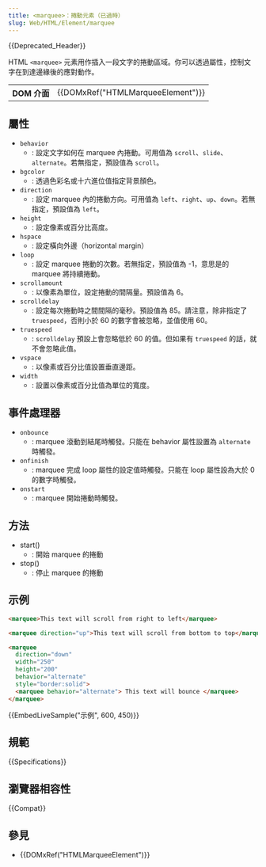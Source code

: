 ```yaml
---
title: <marquee>：捲動元素（已過時）
slug: Web/HTML/Element/marquee
---
```


{{Deprecated_Header}}

HTML `<marquee>` 元素用作插入一段文字的捲動區域。你可以透過屬性，控制文字在到達邊緣後的應對動作。

<table class="properties">
  <tbody>
    <tr>
      <th scope="row">DOM 介面</th>
      <td>{{DOMxRef("HTMLMarqueeElement")}}</td>
    </tr>
  </tbody>
</table>

## 屬性

- `behavior`
  - : 設定文字如何在 marquee 內捲動。可用值為 `scroll`、`slide`、`alternate`。若無指定，預設值為 `scroll`。
- `bgcolor`
  - : 透過色彩名或十六進位值指定背景顏色。
- `direction`
  - : 設定 marquee 內的捲動方向。可用值為 `left`、`right`、`up`、`down`。若無指定，預設值為 `left`。
- `height`
  - : 設定像素或百分比高度。
- `hspace`
  - : 設定橫向外邊（horizontal margin）
- `loop`
  - : 設定 marquee 捲動的次數。若無指定，預設值為 -1，意思是的 marquee 將持續捲動。
- `scrollamount`
  - : 以像素為單位，設定捲動的間隔量。預設值為 6。
- `scrolldelay`
  - : 設定每次捲動時之間間隔的毫秒。預設值為 85。請注意，除非指定了 `truespeed`，否則小於 60 的數字會被忽略，並值使用 60。
- `truespeed`
  - : `scrolldelay` 預設上會忽略低於 60 的值。但如果有 `truespeed` 的話，就不會忽略此值。
- `vspace`
  - : 以像素或百分比值設置垂直邊距。
- `width`
  - : 設置以像素或百分比值為單位的寬度。

## 事件處理器

- `onbounce`
  - : marquee 滾動到結尾時觸發。只能在 behavior 屬性設置為 `alternate` 時觸發。
- `onfinish`
  - : marquee 完成 loop 屬性的設定值時觸發。只能在 loop 屬性設為大於 0 的數字時觸發。
- `onstart`
  - : marquee 開始捲動時觸發。

## 方法

- start()
  - : 開始 marquee 的捲動
- stop()
  - : 停止 marquee 的捲動

## 示例

```html
<marquee>This text will scroll from right to left</marquee>

<marquee direction="up">This text will scroll from bottom to top</marquee>

<marquee
  direction="down"
  width="250"
  height="200"
  behavior="alternate"
  style="border:solid">
  <marquee behavior="alternate"> This text will bounce </marquee>
</marquee>
```

{{EmbedLiveSample("示例", 600, 450)}}

## 規範

{{Specifications}}

## 瀏覽器相容性

{{Compat}}

## 參見

- {{DOMxRef("HTMLMarqueeElement")}}
